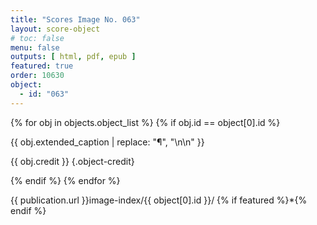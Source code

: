 ```yaml
---
title: "Scores Image No. 063"
layout: score-object
# toc: false
menu: false
outputs: [ html, pdf, epub ]
featured: true
order: 10630
object:
  - id: "063"
---
```


{% for obj in objects.object_list %}
{% if obj.id == object[0].id %}

{{ obj.extended_caption | replace: "¶", "\n\n" }}

{{ obj.credit }} {.object-credit}

{% endif %}
{% endfor %}

<div class="object-credit object-url is-print-only">

{{ publication.url }}image-index/{{ object[0].id }}/ {% if featured %}*{% endif %}

</div>
